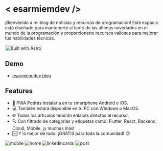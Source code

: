 # < esarmiemdev />

¡Bienvenido a mi blog de noticias y recursos de programación! Este espacio está diseñado para mantenerte al tanto de las últimas novedades en el mundo de la programación y proporcionarte recursos valiosos para mejorar tus habilidades técnicas.

<a href="https://astro.build"><img src="https://astro.badg.es/v2/built-with-astro/tiny.svg" alt="Built with Astro" width="120" height="20"></a>

## Demo 
- [esarmiem dev blog](https://esarmiemdev.blog/)

## Features

- 📱 PWA Podrás instalarla en tu smartphone Android o iOS.
- 💻 También estará disponible en tu PC con Windows o MacOS.
- 🌐 Todos los artículos tendrán enlaces directos al recurso.
- 🔍 Con filtrado de categorías y etiquetas como: Flutter, React, Backend, Cloud, Mobile, ¡y muchas más!
- 🆓 Y lo mejor de todo: ¡GRATIS para toda la comunidad! 😊

![mobile](https://github.com/esarmiem/esarmiemdev/assets/114357859/3f1202af-6e8a-4cb1-8f5d-39e76ee62c2d)
![home](https://github.com/esarmiem/esarmiemdev/assets/114357859/74145bfd-823e-4327-9b5f-262826c60f67)
![linkedincards](https://github.com/esarmiem/esarmiemdev/assets/114357859/b9405124-74c0-485b-848a-40193f0692c4)
![post](https://github.com/esarmiem/esarmiemdev/assets/114357859/64dbfcbc-03d3-4c07-baaa-3fca7612d565)



